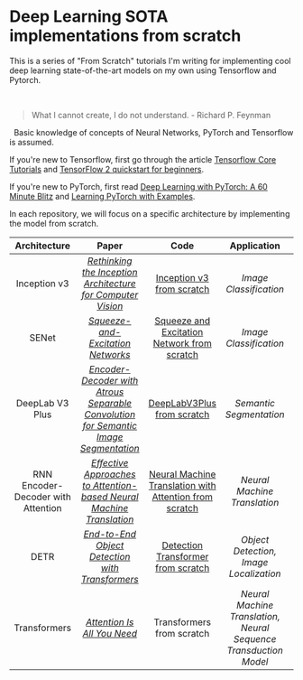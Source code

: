 # Deep Learning SOTA implementations from scratch

This is a series of "From Scratch" tutorials I'm writing for implementing cool deep learning state-of-the-art models on my own using Tensorflow and Pytorch. 

&nbsp;
> What I cannot create, I do not understand. - Richard P. Feynman

&nbsp;
Basic knowledge of concepts of Neural Networks, PyTorch and Tensorflow is assumed.


If you're new to Tensorflow, first go through the article [Tensorflow Core Tutorials](https://www.tensorflow.org/tutorials) and [TensorFlow 2 quickstart for beginners](https://www.tensorflow.org/tutorials/quickstart/beginner).

If you're new to PyTorch, first read [Deep Learning with PyTorch: A 60 Minute Blitz](https://pytorch.org/tutorials/beginner/deep_learning_60min_blitz.html) and [Learning PyTorch with Examples](https://pytorch.org/tutorials/beginner/pytorch_with_examples.html).


In each repository, we will focus on a specific architecture by implementing the model from scratch. 

Architecture | Paper | Code | Application | Status
:---: | :---: | :---: | :---: | :---:
Inception v3 | [_Rethinking the Inception Architecture for Computer Vision_](https://arxiv.org/abs/1512.00567) | [Inception v3 from scratch](https://github.com/ambareesh-ravi/Inception-v3-from-scratch) | *Image Classification* | Code complete, readme in-progress
SENet | [_Squeeze-and-Excitation Networks_](https://arxiv.org/abs/1709.01507) | [Squeeze and Excitation Network from scratch](https://github.com/ambareesh-ravi/Squeeze-and-Excitation-Network-from-scratch) | *Image Classification* | Complete
DeepLab V3 Plus | [_Encoder-Decoder with Atrous Separable Convolution for Semantic Image Segmentation_](https://arxiv.org/abs/1802.02611) | [DeepLabV3Plus from scratch](https://github.com/ambareesh-ravi/DeepLabV3Plus-from-scratch) | *Semantic Segmentation* | Complete
RNN Encoder-Decoder with Attention | [_Effective Approaches to Attention-based Neural Machine Translation_](https://arxiv.org/abs/1508.04025v5) | [Neural Machine Translation with Attention from scratch](https://github.com/ambareesh-ravi/Neural-Machine-Translation-with-Attention-from-scratch) | *Neural Machine Translation* | Code complete, readme in-progress
DETR | [_End-to-End Object Detection with Transformers_](https://arxiv.org/abs/2005.12872) | [Detection Transformer from scratch](https://github.com/ambareesh-ravi/Detection-Transformer-from-scratch) | *Object Detection, Image Localization* | Code complete, readme in-progress
Transformers | [_Attention Is All You Need_](https://arxiv.org/abs/1706.03762) | Transformers from scratch | *Neural Machine Translation, Neural Sequence Transduction Model* | Planned